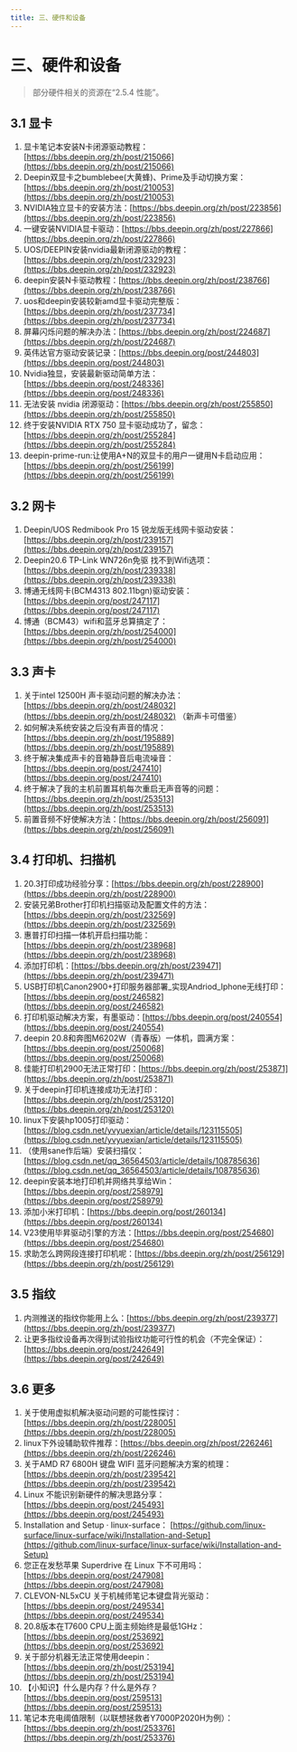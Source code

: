 ```yaml
---
title: 三、硬件和设备
---
```

# 三、硬件和设备
> 部分硬件相关的资源在“2.5.4 性能”。

## 3.1 显卡

1. 显卡笔记本安装N卡闭源驱动教程：[https://bbs.deepin.org/zh/post/215066](https://bbs.deepin.org/zh/post/215066)
2. Deepin双显卡之bumblebee(大黄蜂)、Prime及手动切换方案：[https://bbs.deepin.org/zh/post/210053](https://bbs.deepin.org/zh/post/210053)
3. NVIDIA独立显卡的安装方法：[https://bbs.deepin.org/zh/post/223856](https://bbs.deepin.org/zh/post/223856)
4. 一键安装NVIDIA显卡驱动：[https://bbs.deepin.org/zh/post/227866](https://bbs.deepin.org/zh/post/227866)
5. UOS/DEEPIN安装nvidia最新闭源驱动的教程：[https://bbs.deepin.org/zh/post/232923](https://bbs.deepin.org/zh/post/232923)
6. deepin安装N卡驱动教程：[https://bbs.deepin.org/zh/post/238766](https://bbs.deepin.org/zh/post/238766)
7. uos和deepin安装较新amd显卡驱动完整版：[https://bbs.deepin.org/zh/post/237734](https://bbs.deepin.org/zh/post/237734)
8. 屏幕闪烁问题的解决办法：[https://bbs.deepin.org/zh/post/224687](https://bbs.deepin.org/zh/post/224687)
9. 英伟达官方驱动安装记录：[https://bbs.deepin.org/post/244803](https://bbs.deepin.org/post/244803)
10. Nvidia独显，安装最新驱动简单方法：[https://bbs.deepin.org/post/248336](https://bbs.deepin.org/post/248336)
11. 无法安装 nvidia 闭源驱动：[https://bbs.deepin.org/zh/post/255850](https://bbs.deepin.org/zh/post/255850)
12. 终于安装NVIDIA RTX 750 显卡驱动成功了，留念：[https://bbs.deepin.org/zh/post/255284](https://bbs.deepin.org/zh/post/255284)
13. deepin-prime-run:让使用A+N的双显卡的用户一键用N卡启动应用：[https://bbs.deepin.org/zh/post/256199](https://bbs.deepin.org/zh/post/256199)

## 3.2 网卡

1. Deepin/UOS Redmibook Pro 15 锐龙版无线网卡驱动安装：[https://bbs.deepin.org/zh/post/239157](https://bbs.deepin.org/zh/post/239157)
2. Deepin20.6 TP-Link WN726n免驱 找不到Wifi选项：[https://bbs.deepin.org/zh/post/239338](https://bbs.deepin.org/zh/post/239338)
3. 博通无线网卡(BCM4313 802.11bgn)驱动安装：[https://bbs.deepin.org/post/247117](https://bbs.deepin.org/post/247117)
4. 博通（BCM43）wifi和蓝牙总算搞定了：[https://bbs.deepin.org/zh/post/254000](https://bbs.deepin.org/zh/post/254000)

## 3.3 声卡

1. 关于intel 12500H 声卡驱动问题的解决办法：[https://bbs.deepin.org/zh/post/248032](https://bbs.deepin.org/zh/post/248032)  （新声卡可借鉴）
2. 如何解决系统安装之后没有声音的情况：[https://bbs.deepin.org/zh/post/195889](https://bbs.deepin.org/zh/post/195889)
3. 终于解决集成声卡的音箱静音后电流噪音：[https://bbs.deepin.org/post/247410](https://bbs.deepin.org/post/247410)
4. 终于解决了我的主机前置耳机每次重启无声音等的问题：[https://bbs.deepin.org/zh/post/253513](https://bbs.deepin.org/zh/post/253513)
5. 前置音频不好使解决方法：[https://bbs.deepin.org/zh/post/256091](https://bbs.deepin.org/zh/post/256091)

## 3.4 打印机、扫描机

1. 20.3打印成功经验分享：[https://bbs.deepin.org/zh/post/228900](https://bbs.deepin.org/zh/post/228900)
2. 安装兄弟Brother打印机扫描驱动及配置文件的方法：[https://bbs.deepin.org/zh/post/232569](https://bbs.deepin.org/zh/post/232569)
3. 惠普打印扫描一体机开启扫描功能：[https://bbs.deepin.org/zh/post/238968](https://bbs.deepin.org/zh/post/238968)
4. 添加打印机：[https://bbs.deepin.org/zh/post/239471](https://bbs.deepin.org/zh/post/239471)
5. USB打印机Canon2900+打印服务器部署_实现Andriod_Iphone无线打印：[https://bbs.deepin.org/post/246582](https://bbs.deepin.org/post/246582)
6. 打印机驱动解决方案，有墨驱动：[https://bbs.deepin.org/post/240554](https://bbs.deepin.org/post/240554)
7. deepin 20.8和奔图M6202W（青春版）一体机，圆满方案：[https://bbs.deepin.org/post/250068](https://bbs.deepin.org/post/250068)
8. 佳能打印机2900无法正常打印：[https://bbs.deepin.org/zh/post/253871](https://bbs.deepin.org/zh/post/253871)
9. 关于deepin打印机连接成功无法打印：[https://bbs.deepin.org/zh/post/253120](https://bbs.deepin.org/zh/post/253120)
10. linux下安装hp1005打印驱动：[https://blog.csdn.net/yvyuexian/article/details/123115505](https://blog.csdn.net/yvyuexian/article/details/123115505)
11. （使用sane作后端）安装扫描仪：[https://blog.csdn.net/qq_36564503/article/details/108785636](https://blog.csdn.net/qq_36564503/article/details/108785636)
12. deepin安装本地打印机并网络共享给Win：[https://bbs.deepin.org/post/258979](https://bbs.deepin.org/post/258979)
13. 添加小米打印机：[https://bbs.deepin.org/post/260134](https://bbs.deepin.org/post/260134)
14. V23使用毕昇驱动引擎的方法：[https://bbs.deepin.org/post/254680](https://bbs.deepin.org/post/254680)
15. 求助怎么跨网段连接打印机呢：[https://bbs.deepin.org/zh/post/256129](https://bbs.deepin.org/zh/post/256129)

## 3.5 指纹

1. 内测推送的指纹你能用上么：[https://bbs.deepin.org/zh/post/239377](https://bbs.deepin.org/zh/post/239377)
2. 让更多指纹设备再次得到试验指纹功能可行性的机会（不完全保证）：[https://bbs.deepin.org/post/242649](https://bbs.deepin.org/post/242649)

## 3.6 更多

1. 关于使用虚拟机解决驱动问题的可能性探讨：[https://bbs.deepin.org/zh/post/228005](https://bbs.deepin.org/zh/post/228005)
2. linux下外设辅助软件推荐：[https://bbs.deepin.org/zh/post/226246](https://bbs.deepin.org/zh/post/226246)
3. 关于AMD R7 6800H 键盘 WIFI 蓝牙问题解决方案的梳理：[https://bbs.deepin.org/zh/post/239542](https://bbs.deepin.org/zh/post/239542)
4. Linux 不能识别新硬件的解决思路分享：[https://bbs.deepin.org/post/245493](https://bbs.deepin.org/post/245493)
5. Installation and Setup · linux-surface： [https://github.com/linux-surface/linux-surface/wiki/Installation-and-Setup](https://github.com/linux-surface/linux-surface/wiki/Installation-and-Setup)
6. 您正在发愁苹果 Superdrive 在 Linux 下不可用吗：[https://bbs.deepin.org/post/247908](https://bbs.deepin.org/post/247908)
7. CLEVON-NL5xCU 关于机械师笔记本键盘背光驱动：[https://bbs.deepin.org/post/249534](https://bbs.deepin.org/post/249534)
8. 20.8版本在T7600 CPU上面主频始终是最低1GHz：[https://bbs.deepin.org/post/253692](https://bbs.deepin.org/post/253692)
9. 关于部分机器无法正常使用deepin：[https://bbs.deepin.org/zh/post/253194](https://bbs.deepin.org/zh/post/253194)
10. 【小知识】什么是内存？什么是外存？ [https://bbs.deepin.org/post/259513](https://bbs.deepin.org/post/259513)
11. 笔记本充电阈值限制（以联想拯救者Y7000P2020H为例）：[https://bbs.deepin.org/zh/post/253376](https://bbs.deepin.org/zh/post/253376)